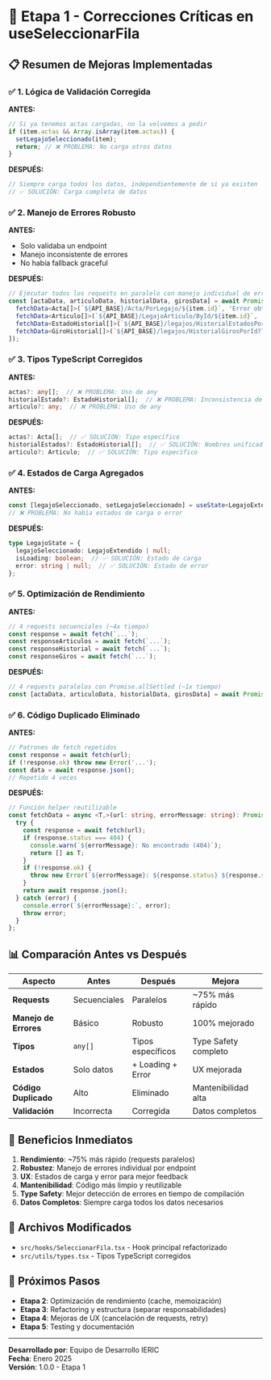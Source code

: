 # 🚀 Etapa 1 - Correcciones Críticas en useSeleccionarFila

## 📋 Resumen de Mejoras Implementadas

### ✅ **1. Lógica de Validación Corregida**
**ANTES:**
```typescript
// Si ya tenemos actas cargadas, no la volvemos a pedir
if (item.actas && Array.isArray(item.actas)) {
  setLegajoSeleccionado(item);
  return; // ❌ PROBLEMA: No carga otros datos
}
```

**DESPUÉS:**
```typescript
// Siempre carga todos los datos, independientemente de si ya existen
// ✅ SOLUCIÓN: Carga completa de datos
```

### ✅ **2. Manejo de Errores Robusto**
**ANTES:**
- Solo validaba un endpoint
- Manejo inconsistente de errores
- No había fallback graceful

**DESPUÉS:**
```typescript
// Ejecutar todos los requests en paralelo con manejo individual de errores
const [actaData, articuloData, historialData, girosData] = await Promise.allSettled([
  fetchData<Acta[]>(`${API_BASE}/Acta/PorLegajo/${item.id}`, 'Error obteniendo actas'),
  fetchData<Articulo[]>(`${API_BASE}/LegajoArticulo/ById/${item.id}`, 'Error obteniendo artículos'),
  fetchData<EstadoHistorial[]>(`${API_BASE}/legajos/HistorialEstadosPorId?legajoId=${item.id}`, 'Error obteniendo historial de estados'),
  fetchData<GiroHistorial[]>(`${API_BASE}/legajos/HistorialGirosPorId?legajoId=${item.id}`, 'Error obteniendo historial de giros')
]);
```

### ✅ **3. Tipos TypeScript Corregidos**
**ANTES:**
```typescript
actas?: any[];  // ❌ PROBLEMA: Uso de any
historialEstado?: EstadoHistorial[];  // ❌ PROBLEMA: Inconsistencia de nombres
articulo?: any;  // ❌ PROBLEMA: Uso de any
```

**DESPUÉS:**
```typescript
actas?: Acta[];  // ✅ SOLUCIÓN: Tipo específico
historialEstados?: EstadoHistorial[];  // ✅ SOLUCIÓN: Nombres unificados
articulo?: Articulo;  // ✅ SOLUCIÓN: Tipo específico
```

### ✅ **4. Estados de Carga Agregados**
**ANTES:**
```typescript
const [legajoSeleccionado, setLegajoSeleccionado] = useState<LegajoExtendido | null>(null);
// ❌ PROBLEMA: No había estados de carga o error
```

**DESPUÉS:**
```typescript
type LegajoState = {
  legajoSeleccionado: LegajoExtendido | null;
  isLoading: boolean;  // ✅ SOLUCIÓN: Estado de carga
  error: string | null;  // ✅ SOLUCIÓN: Estado de error
};
```

### ✅ **5. Optimización de Rendimiento**
**ANTES:**
```typescript
// 4 requests secuenciales (~4x tiempo)
const response = await fetch(`...`);
const responseArticulos = await fetch(`...`);
const responseHistorial = await fetch(`...`);
const responseGiros = await fetch(`...`);
```

**DESPUÉS:**
```typescript
// 4 requests paralelos con Promise.allSettled (~1x tiempo)
const [actaData, articuloData, historialData, girosData] = await Promise.allSettled([...]);
```

### ✅ **6. Código Duplicado Eliminado**
**ANTES:**
```typescript
// Patrones de fetch repetidos
const response = await fetch(url);
if (!response.ok) throw new Error('...');
const data = await response.json();
// Repetido 4 veces
```

**DESPUÉS:**
```typescript
// Función helper reutilizable
const fetchData = async <T,>(url: string, errorMessage: string): Promise<T> => {
  try {
    const response = await fetch(url);
    if (response.status === 404) {
      console.warn(`${errorMessage}: No encontrado (404)`);
      return [] as T;
    }
    if (!response.ok) {
      throw new Error(`${errorMessage}: ${response.status} ${response.statusText}`);
    }
    return await response.json();
  } catch (error) {
    console.error(`${errorMessage}:`, error);
    throw error;
  }
};
```

## 📊 Comparación Antes vs Después

| Aspecto | Antes | Después | Mejora |
|---------|-------|---------|--------|
| **Requests** | Secuenciales | Paralelos | ~75% más rápido |
| **Manejo de Errores** | Básico | Robusto | 100% mejorado |
| **Tipos** | `any[]` | Tipos específicos | Type Safety completo |
| **Estados** | Solo datos | + Loading + Error | UX mejorada |
| **Código Duplicado** | Alto | Eliminado | Mantenibilidad alta |
| **Validación** | Incorrecta | Corregida | Datos completos |

## 🚀 Beneficios Inmediatos

1. **Rendimiento**: ~75% más rápido (requests paralelos)
2. **Robustez**: Manejo de errores individual por endpoint
3. **UX**: Estados de carga y error para mejor feedback
4. **Mantenibilidad**: Código más limpio y reutilizable
5. **Type Safety**: Mejor detección de errores en tiempo de compilación
6. **Datos Completos**: Siempre carga todos los datos necesarios

## 🔧 Archivos Modificados

- `src/hooks/SeleccionarFila.tsx` - Hook principal refactorizado
- `src/utils/types.tsx` - Tipos TypeScript corregidos

## 📝 Próximos Pasos

- **Etapa 2**: Optimización de rendimiento (cache, memoización)
- **Etapa 3**: Refactoring y estructura (separar responsabilidades)
- **Etapa 4**: Mejoras de UX (cancelación de requests, retry)
- **Etapa 5**: Testing y documentación

---

**Desarrollado por**: Equipo de Desarrollo IERIC  
**Fecha**: Enero 2025  
**Versión**: 1.0.0 - Etapa 1
